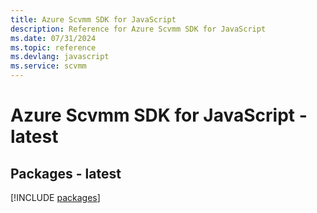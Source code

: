 ```yaml
---
title: Azure Scvmm SDK for JavaScript
description: Reference for Azure Scvmm SDK for JavaScript
ms.date: 07/31/2024
ms.topic: reference
ms.devlang: javascript
ms.service: scvmm
---
```

# Azure Scvmm SDK for JavaScript - latest
## Packages - latest
[!INCLUDE [packages](scvmm-index.md)]